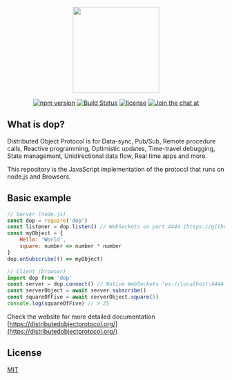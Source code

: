 
<p align="center"><a href="https://distributedobjectprotocol.org"><img width="200"src="https://distributedobjectprotocol.org/img/logo.svg"></a></p>

<p align="center">
    <a href="https://www.npmjs.com/package/dop"><img alt="npm version" src="https://img.shields.io/npm/v/dop.svg"></a>
    <a href="https://travis-ci.org/DistributedObjectProtocol/dop"><img alt="Build Status" src="https://travis-ci.org/DistributedObjectProtocol/dop.svg?branch=master"></a>
    <a href="https://www.npmjs.com/package/dop"><img alt="license" src="https://img.shields.io/npm/l/dop.svg"></a>
    <a href="https://gitter.im/DistributedObjectProtocol/dop?utm_source=badge&utm_medium=badge&utm_campaign=pr-badge&utm_content=badge"><img alt="Join the chat at" src="https://badges.gitter.im/DistributedObjectProtocol/dop.svg"></a>
</p>

## What is dop?

Distributed Object Protocol is for Data-sync, Pub/Sub, Remote procedure calls, Reactive programming,
Optimistic updates, Time-travel debugging, State management,
Unidirectional data flow, Real time apps and more.

This repository is the JavaScript implementation of the protocol that runs on node.js and Browsers.


## Basic example

```js
// Server (node.js)
const dop = require('dop')
const listener = dop.listen() // WebSockets on port 4444 (https://github.com/websockets/ws)
const myObject = {
    Hello: 'World',
    square: number => number * number
}
dop.onSubscribe(() => myObject)
```

```js
// Client (browser)
import dop from 'dop'
const server = dop.connect() // Native WebSockets 'ws://localhost:4444'
const serverObject = await server.subscribe()
const squareOfFive = await serverObject.square(5)
console.log(squareOfFive) // > 25
```

Check the website for more detailed documentation [https://distributedobjectprotocol.org/](https://distributedobjectprotocol.org/)



## License

[MIT](http://opensource.org/licenses/MIT)